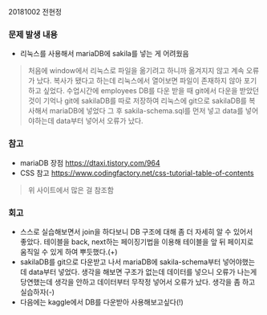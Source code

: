 20181002 전현정

### 문제 발생 내용
+ 리눅스를 사용해서 mariaDB에 sakila를 넣는 게 어려웠음
> 처음에 window에서 리눅스로 파일을 옮기려고 하니까 옮겨지지 않고 계속 오류가 났다. 복사가 됐다고 하는데 리눅스에서 열어보면 파일이 존재하지 않아 포기하고 싶었다.
> 수업시간에 employees DB를 다운 받을 때 git에서 다운을 받았던 것이 기억나 git에 sakilaDB를 따로 저장하여 리눅스에 git으로 sakilaDB를 복사해서 mariaDB에 넣었다
> 그 후 sakila-schema.sql를 먼저 넣고 data를 넣어야하는데 data부터 넣어서 오류가 났다.

### 참고 
+ mariaDB 장점
https://dtaxi.tistory.com/964
+ CSS 참고
https://www.codingfactory.net/css-tutorial-table-of-contents
> 위 사이트에서 많은 걸 참조함

### 회고
+ 스스로 실습해보면서 join을 하다보니 DB 구조에 대해 좀 더 자세히 알 수 있어서 좋았다. 테이블을 back, next하는 페이징기법을 이용해 테이블을 앞 뒤 페이지로 움직일 수 있게 하여 뿌듯했다.(+)
+ sakilaDB를 git으로 다운받고 나서 mariaDB에 sakila-schema부터 넣어야했는데 data부터 넣었다. 생각을 해보면 구조가 없는데 데이터를 넣으니 오류가 나는게 당연했는데 생각을 안하고 데이터부터 무작정 넣어서 오류가 났다. 생각을 좀 하고 실습하자(-)
+ 다음에는 kaggle에서 DB를 다운받아 사용해보고싶다(!)

